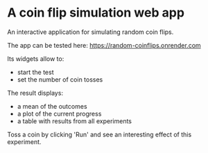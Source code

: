 # A coin flip simulation web app

An interactive application for simulating random coin flips.

The app can be tested here:
https://random-coinflips.onrender.com

Its widgets allow to:
* start the test
* set the number of coin tosses

The result displays:
* a mean of the outcomes
* a plot of the current progress
* a table with results from all experiments

Toss a coin by clicking 'Run' and see an interesting effect of this experiment.
